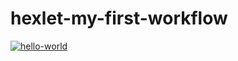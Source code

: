 # hexlet-my-first-workflow
[![hello-world](https://github.com/LinarAlex/hexlet-my-first-workflow/actions/workflows/hello-world.yml/badge.svg)](https://github.com/LinarAlex/hexlet-my-first-workflow/actions/workflows/hello-world.yml)

